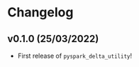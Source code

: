 # Changelog

<!--next-version-placeholder-->

## v0.1.0 (25/03/2022)

- First release of `pyspark_delta_utility`!